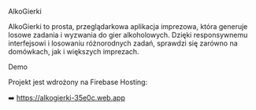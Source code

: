 AlkoGierki

AlkoGierki to prosta, przeglądarkowa aplikacja imprezowa, która generuje losowe zadania i wyzwania do gier alkoholowych. Dzięki responsywnemu interfejsowi i losowaniu różnorodnych zadań, sprawdzi się zarówno na domówkach, jak i większych imprezach.

Demo

Projekt jest wdrożony na Firebase Hosting:

➡️ https://alkogierki-35e0c.web.app
